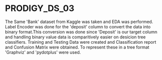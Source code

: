 # PRODIGY_DS_03
The Same 'Bank' dataset from Kaggle was taken and EDA was performed. Label Encoder was done for the 'deposit' column to convert the data into binary format.This conversion was done since 'Deposit' is our target column and handling binary value data is comparitively easier on desicion tree classifiers. Training and Testing Data were created and Classification report and Confusion Matrix were obtained. To represent these in a tree format 'Graphviz' and 'pydotplus' were used. 
